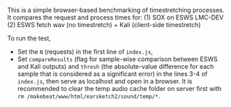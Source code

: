 This is a simple browser-based benchmarking of timestretching processes. It compares the request and process times for:
(1) SOX on ESWS LMC-DEV
(2) ESWS fetch wav (no timestretch) + Kali (client-side timestretch)

To run the test,
- Set the `N` (requests) in the first line of `index.js`,
- Set `compareResults` (flag for sample-wise comparison between ESWS and Kali outputs) and `thresh` (the absolute-value difference for each sample that is considered as a significant error) in the lines 3-4 of `index.js`,
then serve as localhost and open in a browser. It is recommended to clear the temp audio cache folder on server first with `rm /makebeat/www/html/earsketch2/sound/temp/*`.